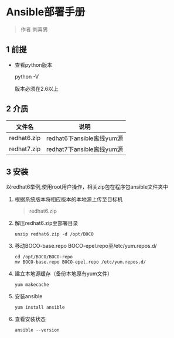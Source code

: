 # Ansible部署手册

> 作者 刘喜男

## 1 前提

- 查看python版本

  python -V 

  版本必须在2.6以上

## 2 介质

| 文件名      | 说明                      |
| ----------- | ------------------------- |
| redhat6.zip | redhat6下ansible离线yum源 |
| redhat7.zip | redhat7下ansible离线yum源 |

## 3 安装

以redhat6举例,使用root用户操作，相关zip包在程序包ansible文件夹中

1. 根据系统版本将相应版本的本地源上传至目标机

   > redhat6.zip

2. 解压redhat6.zip至部署目录

   ```shell
   unzip redhat6.zip -d /opt/BOCO
   ```

3. 移动BOCO-base.repo BOCO-epel.repo至/etc/yum.repos.d/

   ```shell
   cd /opt/BOCO/BOCO-repo
   mv BOCO-base.repo BOCO-epel.repo /etc/yum.repos.d/
   ```

4. 建立本地源缓存（备份本地原有yum文件）

   ```shell
   yum makecache
   ```

5. 安装ansible

   ```shell
   yum install ansible
   ```

6. 查看安装状态

   ```shell
   ansible --version
   ```
